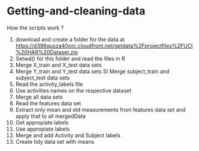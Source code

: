Getting-and-cleaning-data
=========================
How the scripts work ?

1) download and create a folder for the data at https://d396qusza40orc.cloudfront.net/getdata%2Fprojectfiles%2FUCI%20HAR%20Dataset.zip 																				
2) Setwd() for this folder and read the files in R																																							
3) Merge X_train and X_test data sets 																																													
4) Merge Y_train and Y_test data sets 																																													5) Merge subject_train and subject_test data sets 																																							
6) Read the activity_labels file																																																
7) Use activities names on the respective dataset
8) Merge all data sets																																																					
9) Read the features data set																																																		
10) Extract only mean and std measurements from features data set and apply that to all mergedData															
11) Get appropiate labels																																																				
12) Use appropiate labels																																																				
13) Merge and add Activity and Subject labels																																										
14) Create tidy data set with means

